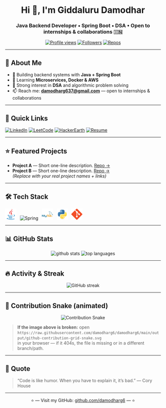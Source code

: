 <h1 align="center">Hi 👋, I'm <b>Giddaluru Damodhar</b></h1>
<h3 align="center">Java Backend Developer • Spring Boot • DSA • Open to internships & collaborations 🇮🇳</h3>

<p align="center">
  <a href="https://github.com/damodharg6"><img src="https://komarev.com/ghpvc/?username=damodharg6&label=Profile%20views&color=0e75b6&style=flat" alt="Profile views" /></a>
  <a href="https://github.com/damodharg6"><img alt="Followers" src="https://img.shields.io/github/followers/damodharg6?label=Follow&style=social"></a>
  <a href="https://github.com/damodharg6"><img alt="Repos" src="https://img.shields.io/github/repo-size/damodharg6/damodharg6?style=flat-square"></a>
</p>

---

## 💫 About Me
- 🔭 Building backend systems with **Java + Spring Boot**  
- 🌱 Learning **Microservices, Docker & AWS**  
- 🧠 Strong interest in **DSA** and algorithmic problem solving  
- 📫 Reach me: **damodharg637@gmail.com** — open to internships & collaborations

---

## 🔗 Quick Links
[![LinkedIn](https://img.shields.io/badge/LinkedIn-Connect-blue?style=for-the-badge&logo=linkedin)](https://www.linkedin.com/in/giddaluru-damodhar-74816b343/)
[![LeetCode](https://img.shields.io/badge/LeetCode-Solve-orange?style=for-the-badge&logo=leetcode)](https://leetcode.com/u/damodar_7/)
[![HackerEarth](https://img.shields.io/badge/HackerEarth-Practice-green?style=for-the-badge&logo=hackerearth)](https://www.hackerearth.com/@damodharg637/)
[![Resume](https://img.shields.io/badge/Resume-Download-brightgreen?style=for-the-badge&logo=google-drive)](https://github.com/damodharg6) <!-- replace with resume link -->

---

## ⭐ Featured Projects
- **Project A** — Short one-line description. [Repo →](https://github.com/damodharg6/PROJECT-A)  
- **Project B** — Short one-line description. [Repo →](https://github.com/damodharg6/PROJECT-B)  
*(Replace with your real project names + links)*

---

## 🛠️ Tech Stack
<p align="left">
  <img src="https://raw.githubusercontent.com/devicons/devicon/master/icons/java/java-original.svg" alt="Java" width="36" height="36"/> &nbsp;
  <img src="https://www.vectorlogo.zone/logos/springio/springio-icon.svg" alt="Spring" width="36" height="36"/> &nbsp;
  <img src="https://raw.githubusercontent.com/devicons/devicon/master/icons/mysql/mysql-original-wordmark.svg" alt="MySQL" width="36" height="36"/> &nbsp;
  <img src="https://raw.githubusercontent.com/devicons/devicon/master/icons/python/python-original.svg" alt="Python" width="36" height="36"/> &nbsp;
  <img src="https://raw.githubusercontent.com/devicons/devicon/master/icons/git/git-original.svg" alt="Git" width="36" height="36"/>
</p>

---

## 📊 GitHub Stats
<p align="center">
  <img src="https://github-readme-stats.vercel.app/api?username=damodharg6&show_icons=true&theme=tokyonight&count_private=true" height="150" alt="github stats" />
  <img src="https://github-readme-stats.vercel.app/api/top-langs/?username=damodharg6&layout=compact&theme=tokyonight" height="150" alt="top languages" />
</p>

---

## 🔥 Activity & Streak
<p align="center">
  <img src="https://github-readme-streak-stats.herokuapp.com/?user=damodharg6&theme=tokyonight" alt="GitHub streak" />
</p>

---

## 🐍 Contribution Snake (animated)
<p align="center">
  <!-- RAW URL must point to the committed SVG in your repo's default branch -->
  <img src="https://raw.githubusercontent.com/damodharg6/damodharg6/main/output/github-contribution-grid-snake.svg" alt="Contribution Snake" />
</p>

> **If the image above is broken:** open  
> `https://raw.githubusercontent.com/damodharg6/damodharg6/main/output/github-contribution-grid-snake.svg`  
> in your browser — if it 404s, the file is missing or in a different branch/path.

---

## 💬 Quote
> “Code is like humor. When you have to explain it, it’s bad.” — Cory House

---

<div align="center">
  ⭐️ — Visit my GitHub: <a href="https://github.com/damodharg6">github.com/damodharg6</a> — ⭐️
</div>
